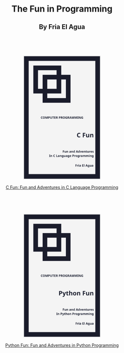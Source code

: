 <center>

# The Fun in Programming 
## By Fria El Agua

<br/><br/><br/>

<img src="cfun/images/cover.jpg" width="256px"/>

[C Fun: Fun and Adventures in C Language Programming](cfun/index.md)

<br/><br/><br/>

<img src="pyfun/images/cover.jpg" width="256px"/>

[Python Fun: Fun and Adventures in Python Programming](pyfun/index.md)

<br/><br/><br/>

</center>

